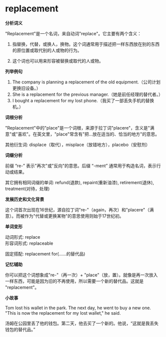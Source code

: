 # replacement

**分析词义**

  

"Replacement"是一个名词，来自动词"replace"。它主要有两个含义：

  

1.  指替换，代替，或换人，换物。这个词通常用于描述把一样东西放在别的东西的原位置或取代别的人或物的行为。
    
      
    
2.  这个词也可以用来形容被替换或取代的人或物。
    
      
    

  

**列举例句**

  

1.  The company is planning a replacement of the old equipment.（公司计划更换旧设备。）
2.  She is a replacement for the previous manager.（她是前任经理的替代者。）
3.  I bought a replacement for my lost phone.（我买了一部丢失手机的替换机。）

  

**词根分析**

  

"Replacement"中的"place"是一个词根，来源于拉丁词"placere"，含义是"满意"或"喜欢"。在英文里，"place"常含有"把...放在适当的、恰当的地方"的意思。

  

其他衍生词: displace（取代），misplace（放错地方），placebo（安慰剂）

  

**词缀分析**

  

前缀 “re-” 表示"再次"或"反向"的意思。后缀 “-ment” 通常用于构造名词，表示行动或结果。

  

其它拥有相同词缀的单词: refund(退款), repaint(重新油漆), retirement(退休), treatment(对待，处理)

  

**发展历史和文化背景**

  

这个词首次出现在16世纪，源自拉丁词"re-"（again，再次）和"placere"（满意）。而被作为"代替或更换某物"的意思使用则始于17世纪初。

  

**单词变形**

  

动词形式: replace  
形容词形式: replaceable

  

固定搭配: replacement for(......的替代品)

  

**记忆辅助**

  

你可以把这个词想象成"re-"（再一次）+ "place"（放，置）。就像是再一次放入一样东西，可能是因为旧的不再使用，所以需要一个新的替代品。这就是 "replacement"。

  

**小故事**

  

Tom lost his wallet in the park. The next day, he went to buy a new one. "This is now the replacement for my lost wallet," he said.

  

汤姆在公园里丢了他的钱包。第二天，他去买了一个新的。他说，“这就是我丢失钱包的替代品。”
